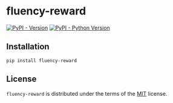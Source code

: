 # fluency-reward

[![PyPI - Version](https://img.shields.io/pypi/v/fluency-reward.svg)](https://pypi.org/project/fluency-reward)
[![PyPI - Python Version](https://img.shields.io/pypi/pyversions/fluency-reward.svg)](https://pypi.org/project/fluency-reward)

## Installation

```console
pip install fluency-reward
```

## License

`fluency-reward` is distributed under the terms of the [MIT](https://spdx.org/licenses/MIT.html) license.
